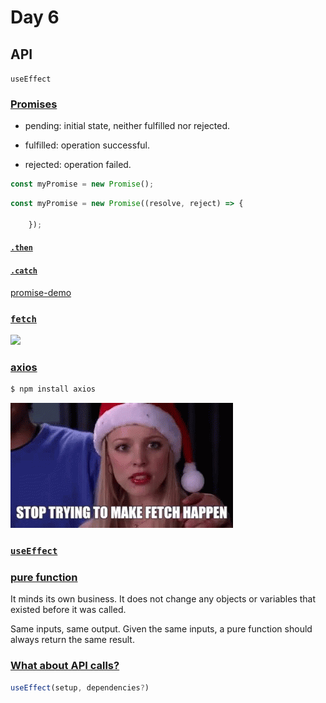 # Day 6



## API
`useEffect`



### [Promises](https://developer.mozilla.org/en-US/docs/Web/JavaScript/Reference/Global_Objects/Promise)


- pending: initial state, neither fulfilled nor rejected.
<!-- .element: class="fragment" data-fragment-index="1" -->
- fulfilled: operation  successful.
<!-- .element: class="fragment" data-fragment-index="2" -->
- rejected: operation failed.
<!-- .element: class="fragment" data-fragment-index="3" -->


```javascript
const myPromise = new Promise();
```


```javascript
const myPromise = new Promise((resolve, reject) => {
    
    });
```


#### [`.then`](https://developer.mozilla.org/en-US/docs/Web/JavaScript/Reference/Global_Objects/Promise/then)


#### [`.catch`](https://developer.mozilla.org/en-US/docs/Web/JavaScript/Reference/Global_Objects/Promise/catch)


[promise-demo](https://github.com/tmax818/mern_march24/tree/main/lectures/06day/demos/promise-demo)



### [`fetch`](https://developer.mozilla.org/en-US/docs/Web/API/fetch)


![](../../reveal/images/so-fetch-thats-amazing.gif)



### [axios](https://axios-http.com/)


```bash
$ npm install axios
```


![](../../reveal/images/fetch.gif)



### [`useEffect`](https://react.dev/reference/react/useEffect)


### [pure function](https://react.dev/learn/keeping-components-pure)

It minds its own business. It does not change any objects or variables that existed before it was called.
<!-- .element: class="fragment" data-fragment-index="1" -->
Same inputs, same output. Given the same inputs, a pure function should always return the same result.
<!-- .element: class="fragment" data-fragment-index="2" -->


### [What about API calls?](https://react.dev/learn/keeping-components-pure#where-you-_can_-cause-side-effects)


```javascript
useEffect(setup, dependencies?)
```
